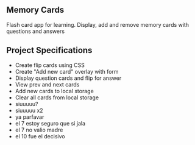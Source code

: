 ## Memory Cards

Flash card app for learning. Display, add and remove memory cards with questions and answers

## Project Specifications

- Create flip cards using CSS
- Create "Add new card" overlay with form
- Display question cards and flip for answer
- View prev and next cards
- Add new cards to local storage
- Clear all cards from local storage
- siuuuuu?
- siuuuuu x2
- ya parfavar
- el 7 estoy seguro que si jala
- el 7 no valio madre
- el 10 fue el decisivo
